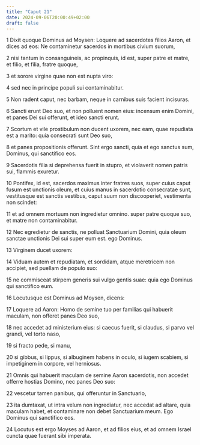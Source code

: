 ```yaml
---
title: "Caput 21"
date: 2024-09-06T20:00:49+02:00
draft: false
---
```



1 Dixit quoque Dominus ad Moysen: Loquere ad sacerdotes filios Aaron, et dices ad eos: Ne contaminetur sacerdos in mortibus civium suorum,

2 nisi tantum in consanguineis, ac propinquis, id est, super patre et matre, et filio, et filia, fratre quoque,

3 et sorore virgine quae non est nupta viro:

4 sed nec in principe populi sui contaminabitur.

5 Non radent caput, nec barbam, neque in carnibus suis facient incisuras.

6 Sancti erunt Deo suo, et non polluent nomen eius: incensum enim Domini, et panes Dei sui offerunt, et ideo sancti erunt.

7 Scortum et vile prostibulum non ducent uxorem, nec eam, quae repudiata est a marito: quia consecrati sunt Deo suo,

8 et panes propositionis offerunt. Sint ergo sancti, quia et ego sanctus sum, Dominus, qui sanctifico eos.

9 Sacerdotis filia si deprehensa fuerit in stupro, et violaverit nomen patris sui, flammis exuretur.

10 Pontifex, id est, sacerdos maximus inter fratres suos, super cuius caput fusum est unctionis oleum, et cuius manus in sacerdotio consecratae sunt, vestitusque est sanctis vestibus, caput suum non discooperiet, vestimenta non scindet:

11 et ad omnem mortuum non ingredietur omnino. super patre quoque suo, et matre non contaminabitur.

12 Nec egredietur de sanctis, ne polluat Sanctuarium Domini, quia oleum sanctae unctionis Dei sui super eum est. ego Dominus.

13 Virginem ducet uxorem:

14 Viduam autem et repudiatam, et sordidam, atque meretricem non accipiet, sed puellam de populo suo:

15 ne commisceat stirpem generis sui vulgo gentis suae: quia ego Dominus qui sanctifico eum.

16 Locutusque est Dominus ad Moysen, dicens:

17 Loquere ad Aaron: Homo de semine tuo per familias qui habuerit maculam, non offeret panes Deo suo,

18 nec accedet ad ministerium eius: si caecus fuerit, si claudus, si parvo vel grandi, vel torto naso,

19 si fracto pede, si manu,

20 si gibbus, si lippus, si albuginem habens in oculo, si iugem scabiem, si impetiginem in corpore, vel herniosus.

21 Omnis qui habuerit maculam de semine Aaron sacerdotis, non accedet offerre hostias Domino, nec panes Deo suo:

22 vescetur tamen panibus, qui offeruntur in Sanctuario,

23 ita dumtaxat, ut intra velum non ingrediatur, nec accedat ad altare, quia maculam habet, et contaminare non debet Sanctuarium meum. Ego Dominus qui sanctifico eos.

24 Locutus est ergo Moyses ad Aaron, et ad filios eius, et ad omnem Israel cuncta quae fuerant sibi imperata.

